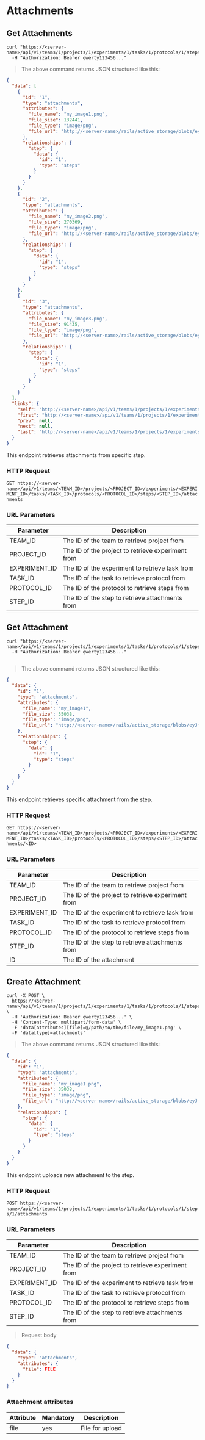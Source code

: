 # Attachments

## Get Attachments

```shell
curl "https://<server-name>/api/v1/teams/1/projects/1/experiments/1/tasks/1/protocols/1/steps/1/attachments"
  -H "Authorization: Bearer qwerty123456..."
```

> The above command returns JSON structured like this:

```json
{
  "data": [
    {
      "id": "1",
      "type": "attachments",
      "attributes": {
        "file_name": "my_image1.png",
        "file_size": 132441,
        "file_type": "image/png",
        "file_url": "http://<server-name>/rails/active_storage/blobs/eyJfcmFpbHMiOnsibWVzc2FnZSI6IkJBaHBidz09IiwiZXhwIjpudWxsLCJwdXIiOiJibG9iX2lkIn19--5c7010e1f76e1c0774a9235a2ccbdcb0ca026e58/my_image1?disposition=attachment"
      },
      "relationships": {
        "step": {
          "data": {
            "id": "1",
            "type": "steps"
          }
        }
      }
    },
    {
      "id": "2",
      "type": "attachments",
      "attributes": {
        "file_name": "my_image2.png",
        "file_size": 270369,
        "file_type": "image/png",
        "file_url": "http://<server-name>/rails/active_storage/blobs/eyJfcmFpbHMiOnsibWVzc2FnZSI6IkJBaHBjUT09IiwiZXhwIjpudWxsLCJwdXIiOiJibG9iX2lkIn19--88ea367f0aa8633ab4cb8a504839bb782164d89b/my_image2?disposition=attachment"
      },
      "relationships": {
        "step": {
          "data": {
            "id": "1",
            "type": "steps"
          }
        }
      }
    },
    {
      "id": "3",
      "type": "attachments",
      "attributes": {
        "file_name": "my_image3.png",
        "file_size": 91435,
        "file_type": "image/png",
        "file_url": "http://<server-name>/rails/active_storage/blobs/eyJfcmFpbHMiOnsibWVzc2FnZSI6IkJBaHBjQT09IiwiZXhwIjpudWxsLCJwdXIiOiJibG9iX2lkIn19--4b51f1e346342d2bdf9b1b781f5fc8214c5e0994/my_image3?disposition=attachment"
      },
      "relationships": {
        "step": {
          "data": {
            "id": "1",
            "type": "steps"
          }
        }
      }
    }
  ],
  "links": {
    "self": "http://<server-name>/api/v1/teams/1/projects/1/experiments/1/tasks/1/protocols/1/steps/1/attachments?page%5Bnumber%5D=1&page%5Bsize%5D=10",
    "first": "http://<server-name>/api/v1/teams/1/projects/1/experiments/1/tasks/1/protocols/1/steps/1/attachments?page%5Bnumber%5D=1&page%5Bsize%5D=10",
    "prev": null,
    "next": null,
    "last": "http://<server-name>/api/v1/teams/1/projects/1/experiments/1/tasks/1/protocols/1/steps/1/attachments?page%5Bnumber%5D=1&page%5Bsize%5D=10"
  }
}
```

This endpoint retrieves attachments from specific step.

### HTTP Request

`GET https://<server-name>/api/v1/teams/<TEAM_ID>/projects/<PROJECT_ID>/experiments/<EXPERIMENT_ID>/tasks/<TASK_ID>/protocols/<PROTOCOL_ID>/steps/<STEP_ID>/attachments`
### URL Parameters

Parameter       | Description
--------------- | -----------
TEAM_ID         | The ID of the team to retrieve project from
PROJECT_ID      | The ID of the project to retrieve experiment from
EXPERIMENT_ID   | The ID of the experiment to retrieve task from
TASK_ID         | The ID of the task to retrieve protocol from
PROTOCOL_ID     | The ID of the protocol to retrieve steps from
STEP_ID         | The ID of the step to retrieve attachments from

## Get Attachment

```shell
curl "https://<server-name>/api/v1/teams/1/projects/1/experiments/1/tasks/1/protocols/1/steps/1/attachments/1"
  -H "Authorization: Bearer qwerty123456..."
  
```

> The above command returns JSON structured like this:

```json
{
  "data": {
    "id": "1",
    "type": "attachments",
    "attributes": {
      "file_name": "my_image1",
      "file_size": 35038,
      "file_type": "image/png",
      "file_url": "http://<server-name>/rails/active_storage/blobs/eyJfcmFpbHMiOnsibWVzc2FnZSI6IkJBaHBjUT09IiwiZXhwIjpudWxsLCJwdXIiOiJibG9iX2lkIn19--88ea367f0aa8633ab4cb8a504839bb782164d89b/my_image1?disposition=attachment"
    },
    "relationships": {
      "step": {
        "data": {
          "id": "1",
          "type": "steps"
        }
      }
    }
  }
}
```

This endpoint retrieves specific attachment from the step.

### HTTP Request

`GET https://<server-name>/api/v1/teams/<TEAM_ID>/projects/<PROJECT_ID>/experiments/<EXPERIMENT_ID>/tasks/<TASK_ID>/protocols/<PROTOCOL_ID>/steps/<STEP_ID>/attachments/<ID>`

### URL Parameters

Parameter       | Description
--------------- | -----------
TEAM_ID         | The ID of the team to retrieve project from
PROJECT_ID      | The ID of the project to retrieve experiment from
EXPERIMENT_ID   | The ID of the experiment to retrieve task from
TASK_ID         | The ID of the task to retrieve protocol from
PROTOCOL_ID     | The ID of the protocol to retrieve steps from
STEP_ID         | The ID of the step to retrieve attachments from
ID              | The ID of the attachment

## Create Attachment

```shell
curl -X POST \
  https://<server-name>/api/v1/teams/1/projects/1/experiments/1/tasks/1/protocols/1/steps/1/attachments \
  -H 'Authorization: Bearer qwerty123456...' \
  -H 'Content-Type: multipart/form-data' \
  -F 'data[attributes][file]=@/path/to/the/file/my_image1.png' \
  -F 'data[type]=attachments'
```

> The above command returns JSON structured like this:

```json
{
  "data": {
    "id": "1",
    "type": "attachments",
    "attributes": {
      "file_name": "my_image1.png",
      "file_size": 35038,
      "file_type": "image/png",
      "file_url": "http://<server-name>/rails/active_storage/blobs/eyJfcmFpbHMiOnsibWVzc2FnZSI6IkJBaHBkdz09IiwiZXhwIjpudWxsLCJwdXIiOiJibG9iX2lkIn19--f6847b21ffb44a71c6c88957255f513775da5a82/my_image1.png?disposition=attachment"
    },
    "relationships": {
      "step": {
        "data": {
          "id": "1",
          "type": "steps"
        }
      }
    }
  }
}

```

This endpoint uploads new attachment to the step.

### HTTP Request

`POST https://<server-name>/api/v1/teams/1/projects/1/experiments/1/tasks/1/protocols/1/steps/1/attachments`

### URL Parameters

Parameter       | Description
--------------- | -----------
TEAM_ID         | The ID of the team to retrieve project from
PROJECT_ID      | The ID of the project to retrieve experiment from
EXPERIMENT_ID   | The ID of the experiment to retrieve task from
TASK_ID         | The ID of the task to retrieve protocol from
PROTOCOL_ID     | The ID of the protocol to retrieve steps from
STEP_ID         | The ID of the step to retrieve attachments from

> Request body

```json
{
  "data": {
    "type": "attachments",
    "attributes": {
      "file": FILE
    }
  }
}
```

### Attachment attributes

Attribute   | Mandatory| Description
---------   | -------- | -----------
file        | yes      | File for upload
